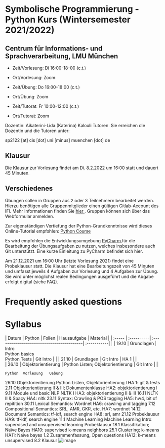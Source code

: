# Symbolische Programmierung - Python Kurs (Wintersemester 2021/2022)


## Centrum für Informations- und Sprachverarbeitung, LMU München
- Zeit/Vorlesung: Di 16:00-18-00 (c.t.)
- Ort/Vorlesung: Zoom

- Zeit/Übung: Do 16:00-18:00 (c.t.)
- Ort/Übung: Zoom

- Zeit/Tutorat: Fr 10:00-12:00 (c.t.)
- Ort/Tutorat: Zoom

Dozentin: Aikaterini-Lida (Katerina) Kalouli
Tutoren: 
Sie erreichen die Dozentin und die Tutoren unter:

sp2122 [at] cis [dot] uni [minus] muenchen [dot] de


## Klausur
Die Klausur zur Vorlesung findet am Di. 8.2.2022 um 16:00 statt und dauert 45 Minuten.


## Verschiedenes
Übungen sollen in Gruppen aus 2 oder 3 Teilnehmern bearbeitet werden. Hierzu benötigen alle Gruppenmitglieder einen gültigen Gitlab-Account des IFI. Mehr Informationen finden Sie <a href="https://www.rz.ifi.lmu.de/infos/gitlab_de.html"> hier </a>. Gruppen können sich über das Webformular anmelden.

Zur eigenständigen Vertiefung der Python-Grundkenntnisse wird dieses Online-Tutorial empfohlen: <a href="https://www.python-course.eu/python3_course.php"> Python Course </a>

Es wird empfohlen die Entwicklungsumgebung <a href="https://www.jetbrains.com/pycharm/"> PyCharm </a> für die Bearbeitung der Übungsaufgaben zu nutzen, welches insbesondere auch Git unterstützt. Eine kurze Einleitung zu PyCharm befindet sich  hier.

Am 21.12.2021 um 16:00 Uhr (letzte Vorlesung 2021) findet eine Probeklausur statt. Die Klausur hat eine Bearbeitungszeit von 45 Minuten und umfasst jeweils 4 Aufgaben zur Vorlesung und 4 Aufgaben zur Übung. Sie wird unter möglichst realen Bedingungen ausgeführt und die Abgabe erfolgt digital (siehe FAQ).


# Frequently asked questions


# Syllabus

| Datum  | Python     | Folien                                     | Hausaufgabe | Material |
| :----- | :----------| :------------------------------------------| :-----------|          |
| 19.10  | Grundlagen | Intro <br> Python basics <br> Python Tests | Git Intro   |          |
| 21.10  | Grundlagen | Git Intro                                  | HA 1        |          |      
| 26.10  | Objektorientierung | Python Listen; Objektorientierung  | Git Intro   |          |








	Python	Vorlesung	Uebung

26.10	Objektorientierung	Python Listen, Objektorientierung I	HA 1: git & tests
2.11		Objektorientierung II & III; Dokumentenklasse	HA2: objektorientierung I
9.11	Module und basic NLP 	NLTK I	HA3: objektorientierung II & III
16.11		NLTK II & Spacy	HA4: nltk
23.11		Syntax: Crawling & POS tagging	HA5:  hw4, bit of repitition
30.11		Lexical Semantics: Wordnet	HA6: crawling and tagging
7.12		Compositional Semantics: SRL, AMR, GKR, etc.	HA7: wordnet
14.12		Document Semantics: tf-idf, search engine	HA8: srl, amr
21.12		Probeklausur 	HA9: tf-idf, search engine
11.1	Machine Learning	Machine Learning Intro: supervised and unsupervised learning	Probeklausur
18.1		Klassifikation; Naïve Bayes	HA10: supervised k-means neighbors
25.1		Clustering; k-means	HA11: Naïve bayes
1.2		Zusammenfassung, Open questions	HA12: k-means unsupervised
8.2		Klausur	
![image](https://user-images.githubusercontent.com/88492223/128351588-ca1438eb-32f9-49f8-ae09-fc8f76c00e99.png)





